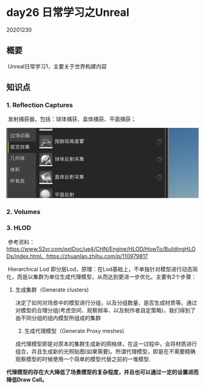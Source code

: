# day26 日常学习之Unreal

20201230

## 概要

​		Unreal日常学习1，主要关于世界构建内容

## 知识点

### 1. Reflection Captures

​		发射捕获器，包括：球体捕获、盒体捕获、平面捕获；

![](https://raw.githubusercontent.com/DionysosLai/PicGoImage/main/day26_01.png)

### 2. Volumes



### 3. HLOD

​		参考资料：https://www.52vr.com/extDoc/ue4/CHN/Engine/HLOD/HowTo/BuildingHLODs/index.html、https://zhuanlan.zhihu.com/p/110979817

​		Hierarchical Lod 即分层Lod，原理：在Lod基础上，不单独针对模型进行动态简化，而是以集群为单位生成代理模型，从而达到更进一步优化。主要有2个步骤：

  1. 生成集群（Generate clusters)

     决定了如何对场景中的模型进行分组，以及分组数量、是否生成材质等。通过对模型的合理分组(考虑空间、观察频率、以及制作者自定策略)，我们得到了由不同分组的组内模型所组成的集群

		2.  生成代理模型（Generate Proxy meshes)

     成代理模型即是对原本的集群生成新的网格体，在这一过程中，会将材质进行组合，并且生成新的光照贴图(如果需要)。所谓代理模型，即是在不需要精确观察模型的时候使用一个简单的模型代替之前的一堆模型.

**代理模型的存在大大降低了场景模型的复杂程度，并且也可以通过一定的设置进而降低Draw Call。**
